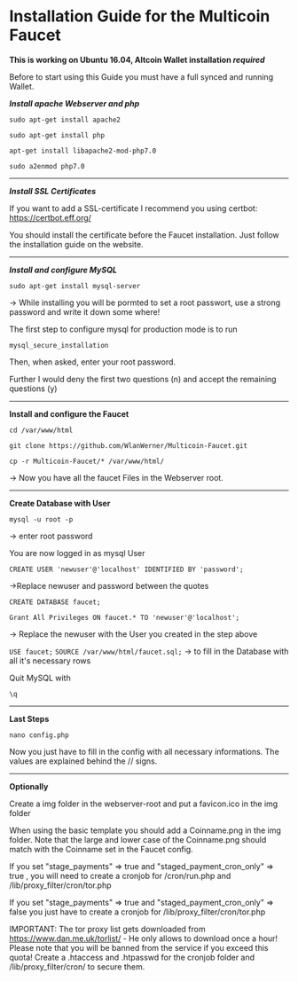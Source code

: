 
# Installation Guide for the Multicoin Faucet
**This is working on Ubuntu 16.04, Altcoin Wallet installation _required_**

Before to start using this Guide you must have a full synced and running Wallet.

**_Install apache Webserver and php_**

`sudo apt-get install apache2`

`sudo apt-get install php`

`apt-get install libapache2-mod-php7.0`

`sudo a2enmod php7.0`
___

**_Install SSL Certificates_**

If you want to add a SSL-certificate I recommend you using certbot: https://certbot.eff.org/

You should install the certificate before the Faucet installation. Just follow the installation guide on the website.



___

**_Install and configure MySQL_**

`sudo apt-get install mysql-server`

-> While installing you will be pormted to set a root passwort, use a strong password and write it down some where!

The first step to configure mysql for production mode is to run

`mysql_secure_installation`

Then, when asked, enter your root password. 

Further I would deny the first two questions (n) and accept the remaining questions (y)


___

**Install and configure the Faucet**


`cd /var/www/html`

`git clone https://github.com/WlanWerner/Multicoin-Faucet.git`

`cp -r Multicoin-Faucet/* /var/www/html/`

-> Now you have all the faucet Files in the Webserver root.

___

**Create Database with User**

`mysql -u root -p`

-> enter root password

You are now logged in as mysql User

`CREATE USER 'newuser'@'localhost' IDENTIFIED BY 'password';`

->Replace newuser and password between the quotes

`CREATE DATABASE faucet;`

`Grant All Privileges ON faucet.* TO 'newuser'@'localhost';`

-> Replace the newuser with the User you created in the step above

`USE faucet;`
`SOURCE /var/www/html/faucet.sql;`
-> to fill in the Database with all it's necessary rows

Quit MySQL with 

`\q`

___

**Last Steps**

`nano config.php`

Now you just have to fill in the config with all necessary informations. The values are explained behind the // signs.

___

**Optionally**

Create a img folder in the webserver-root and put a favicon.ico in the img folder

When using the basic template you should add a Coinname.png in the img folder. Note that the large and lower case of the Coinname.png should match with the Coinname set in the Faucet config.

If you set "stage_payments" => true and "staged_payment_cron_only" => true , you will need to create a cronjob for /cron/run.php and /lib/proxy_filter/cron/tor.php

If you set "stage_payments" => true and "staged_payment_cron_only" => false you just have to create a cronjob for /lib/proxy_filter/cron/tor.php

IMPORTANT: The tor proxy list gets downloaded from https://www.dan.me.uk/torlist/ - He only allows to download once a hour! Please note that you will be banned from the service if you exceed this quota! Create a .htaccess and .htpasswd for the cronjob folder and /lib/proxy_filter/cron/ to secure them.

	
